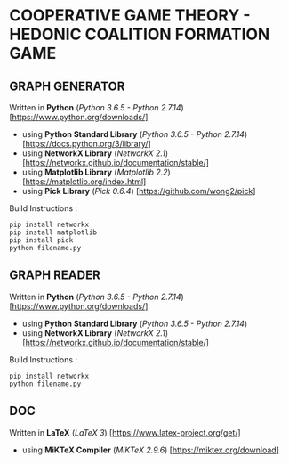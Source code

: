 # COOPERATIVE GAME THEORY - HEDONIC COALITION FORMATION GAME

## GRAPH GENERATOR

Written in **Python** (*Python 3.6.5 - Python 2.7.14*) [https://www.python.org/downloads/]

* using **Python Standard Library** (*Python 3.6.5 - Python 2.7.14*) [https://docs.python.org/3/library/]
* using **NetworkX Library** (*NetworkX 2.1*) [https://networkx.github.io/documentation/stable/]
* using **Matplotlib Library** (*Matplotlib 2.2*) [https://matplotlib.org/index.html]
* using **Pick Library** (*Pick 0.6.4*) [https://github.com/wong2/pick]

Build Instructions :
```
pip install networkx
pip install matplotlib
pip install pick
python filename.py
```

## GRAPH READER

Written in **Python** (*Python 3.6.5 - Python 2.7.14*) [https://www.python.org/downloads/]

* using **Python Standard Library** (*Python 3.6.5 - Python 2.7.14*)
* using **NetworkX Library** (*NetworkX 2.1*) [https://networkx.github.io/documentation/stable/]

Build Instructions :
```
pip install networkx
python filename.py
```

## DOC

Written in **LaTeX** (*LaTeX 3*) [https://www.latex-project.org/get/]

* using **MiKTeX Compiler** (*MiKTeX 2.9.6*) [https://miktex.org/download]
